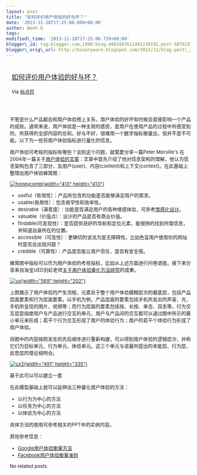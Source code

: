 ```yaml
--- 
layout: post 
title: "如何评价用户体验的好与坏？" 
date: '2013-11-18T17:25:00.000+08:00' 
author: Wenh Q
tags:
modified\_time: '2013-11-18T17:25:06.728+08:00' 
blogger\_id: tag:blogger.com,1999:blog-4961947611491238191.post-5876191391499332463
blogger\_orig\_url: http://binaryware.blogspot.com/2013/11/blog-post\_2534.html
---
```

<div style="margin: 10px; padding: 5px;">

<div style="font-size: 18px;">

[如何评价用户体验的好与坏？](http://feedproxy.google.com/~r/biaodianfu/~3/8yzwDOfamHA/user-experience-measure.html)

</div>

<div style="font-size: 13px;">

Via [标点符](http://www.biaodianfu.com/)

</div>

</div>

<div style="font-size: 13px; padding: 15px 0 10px 10px;">

不管是什么产品都会和用户体验搭上关系，用户体验的好坏有时候会直接影响一个产品的成败。通常来说，用户体验是一种主观的感受，是用户在使用产品的过程中所感受到的、所获得的全部内容的总和。好与不好，很难用一个数字指标衡量出，但并不是不可能。以下为一些将用户体验指标进行量化的信息。

用户体验可考核的指标有哪些？谈到这个问题，就需要分享一篇Peter Morville's
在2004年一篇关于[用户体验的文章](http://semanticstudios.com/publications/semantics/000029.php)：文章中首先介绍了他对信息架构的理解，他认为信息架构包含了三部分，及用户(user)、内容(content)和上下文(context)。在此基础上整理出用户体验蜂窝图：

[![honeycomb](http://www.biaodianfu.com/wp-content/uploads/2013/10/honeycomb.jpg){width="413"
height="413"}](http://www.biaodianfu.com/wp-content/uploads/2013/10/honeycomb.jpg)



-   useful（有用性）：产品所包含的功能是否能够满足用户的需求。
-   usable(易用性）：包含易学性和效率性。
-   desirable（满意度）：功能是否满足用户的各种情感体验，可参考[情感化设计](http://www.biaodianfu.com/emotional-design.html "漫谈情感化设计")。
-   valuable（价值点）：设计的产品是否有商业价值。
-   findable(可发现性）：是否提供良好的导航和定位元素，能很快的找到所需信息，并知道自身所在的位置。
-   accessible（可及性）：更确切的说法为是无障碍性。比如色盲用户使用你的网站时是否会出现问题？
-   credible（可靠性）：产品是否能让用户信任，是否有安全感。

蜂窝图中指标可以作为用户体验的考核指标，比如从上述方面进行问卷调查。接下来分享来自淘宝UED剑虹老师[关于用户体验量化方法研究](http://www.slideshare.net/tansuan/ss-4648544)的成果。

[![ux](http://www.biaodianfu.com/wp-content/uploads/2013/10/ux.jpg){width="569"
height="202"}](http://www.biaodianfu.com/wp-content/uploads/2013/10/ux.jpg)



上图展示了用户体验的产生流程，元素处于整个用户体验模糊层次的最底层，包括产品层面要素和行为层面要素。以手机为例，产品层面的要素包括手机所发出的声音、光，手机所呈现的图片、视频等；而行为层面的要素包括按、长按、单击、双击等。行为交互层是指使用户与产品进行交互的单元，用户与产品间的交互都可以通过图中所示的最小单元来形成；若干个行为交互形成了用户的体验行为；用户的若干个体验行为形成了用户体验。

将图中的内容按照发生的先后顺序进行重新构建，可以得到用户体验的逻辑层次，并称它们为目标单元、行为单元、体验单元。这三个单元与诺曼所提出的本能层、行为层、反思层的理论相吻合。

[![ux2](http://www.biaodianfu.com/wp-content/uploads/2013/10/ux2.jpg){width="491"
height="335"}](http://www.biaodianfu.com/wp-content/uploads/2013/10/ux2.jpg)

基于此可以可以建立一套

在此模型基础上就可以延伸出三种量化用户体验的方法：

-   以行为为中心的方法
-   以任务为中心的方法
-   以体验为中心的方法

具体方法的使用可参考相关的PPT中的实例内容。

其他参考信息：

-   [Google用户体验衡量方法](http://www.biaodianfu.com/google-user-centered-metrics.html)
-   [Facebook用户体验衡量准则](http://www.biaodianfu.com/facebook-five-dimensional-design-model.html)

<div>

No related posts.

</div>

</div>
